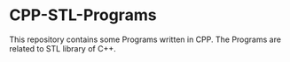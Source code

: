 # CPP-STL-Programs
This repository contains some Programs written in CPP. The Programs are related to STL library of C++. 
